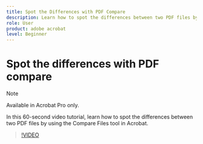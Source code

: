 ```yaml
---
title: Spot the Differences with PDF Compare
description: Learn how to spot the differences between two PDF files by using the Compare Files tool in Acrobat
role: User
product: adobe acrobat
level: Beginner
---
```

# Spot the differences with PDF compare

>[!NOTE]
>
>Available in Acrobat Pro only.

In this 60-second video tutorial, learn how to spot the differences between two PDF files by using the Compare Files tool in Acrobat.

>[!VIDEO](https://video.tv.adobe.com/v/3409905?quality=12&learn=on&hidetitle=true)
